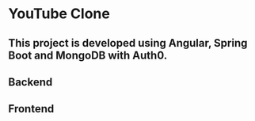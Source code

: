 # YouTube Clone 
## This project is developed using Angular, Spring Boot and MongoDB with Auth0.

## Backend




## Frontend
 
